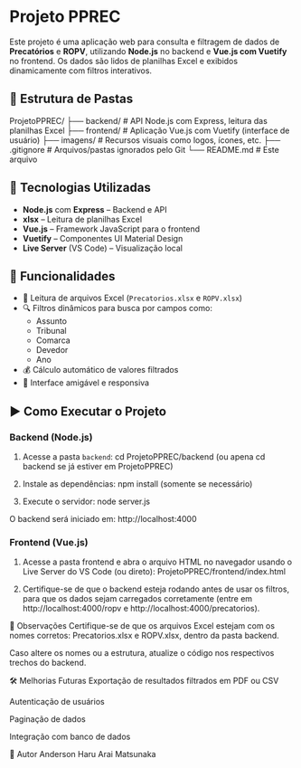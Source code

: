 # Projeto PPREC

Este projeto é uma aplicação web para consulta e filtragem de dados de **Precatórios** e **ROPV**, utilizando **Node.js** no backend e **Vue.js com Vuetify** no frontend. Os dados são lidos de planilhas Excel e exibidos dinamicamente com filtros interativos.

## 📁 Estrutura de Pastas
ProjetoPPREC/
├── backend/ # API Node.js com Express, leitura das planilhas Excel
├── frontend/ # Aplicação Vue.js com Vuetify (interface de usuário)
├── imagens/ # Recursos visuais como logos, ícones, etc.
├── .gitignore # Arquivos/pastas ignorados pelo Git
└── README.md # Este arquivo

## 🚀 Tecnologias Utilizadas

- **Node.js** com **Express** – Backend e API
- **xlsx** – Leitura de planilhas Excel
- **Vue.js** – Framework JavaScript para o frontend
- **Vuetify** – Componentes UI Material Design
- **Live Server** (VS Code) – Visualização local

## 🔧 Funcionalidades

- 📂 Leitura de arquivos Excel (`Precatorios.xlsx` e `ROPV.xlsx`)
- 🔍 Filtros dinâmicos para busca por campos como:
  - Assunto
  - Tribunal
  - Comarca
  - Devedor
  - Ano
- 💰 Cálculo automático de valores filtrados
- 📱 Interface amigável e responsiva

## ▶️ Como Executar o Projeto

### Backend (Node.js)

1. Acesse a pasta `backend`: cd ProjetoPPREC/backend (ou apena cd backend se já estiver em ProjetoPPREC)

2. Instale as dependências: npm install (somente se necessário)

3. Execute o servidor: node server.js 

O backend será iniciado em: http://localhost:4000


### Frontend (Vue.js)

1. Acesse a pasta frontend e abra o arquivo HTML no navegador usando o Live Server do VS Code (ou direto): ProjetoPPREC/frontend/index.html

2. Certifique-se de que o backend esteja rodando antes de usar os filtros, para que os dados sejam carregados corretamente (entre em http://localhost:4000/ropv e http://localhost:4000/precatorios).


📌 Observações
Certifique-se de que os arquivos Excel estejam com os nomes corretos: Precatorios.xlsx e ROPV.xlsx, dentro da pasta backend.

Caso altere os nomes ou a estrutura, atualize o código nos respectivos trechos do backend.

🛠️ Melhorias Futuras
Exportação de resultados filtrados em PDF ou CSV

Autenticação de usuários

Paginação de dados

Integração com banco de dados

👤 Autor
Anderson Haru Arai Matsunaka